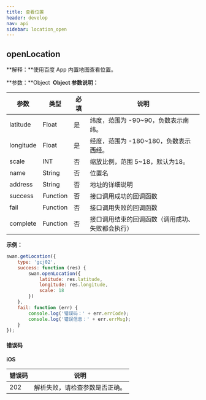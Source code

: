 ```yaml
---
title: 查看位置
header: develop
nav: api
sidebar: location_open
---
```

openLocation
---
**解释：**使用百度 App 内置地图查看位置。

**参数：**Object
​
**Object 参数说明：**

|参数 | 类型 | 必填 | 说明 |
|---- | ---- | ---- |---- |
|latitude   | Float |  是  | 纬度，范围为 -90~90，负数表示南纬。|
|longitude  | Float  | 是  | 经度，范围为 -180~180，负数表示西经。|
|scale  | INT |否 |  缩放比例，范围 5~18，默认为18。|
|name  | String |否 | 位置名|
|address  | String |否 | 地址的详细说明|
|success  | Function |否 | 接口调用成功的回调函数|
|fail  | Function |否 | 接口调用失败的回调函数|
|complete  | Function |否 | 接口调用结束的回调函数（调用成功、失败都会执行）|

**示例：**
<!-- <a href="swanide://fragment/8dfef443454866063515a1c3192982281548068706910" title="在开发者工具中预览效果" target="_blank">在开发者工具中预览效果</a> -->

```js
swan.getLocation({
    type: 'gcj02',
    success: function (res) {
        swan.openLocation({
            latitude: res.latitude,
            longitude: res.longitude,
            scale: 18
        })
    },
    fail: function (err) {
        console.log('错误码：' + err.errCode);
        console.log('错误信息：' + err.errMsg);
    }
});
```
#### 错误码

**iOS**

|错误码|说明|
|--|--|
|202|解析失败，请检查参数是否正确。|